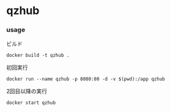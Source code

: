 # qzhub

### usage
ビルド
```shell
docker build -t qzhub .
```
初回実行
```shell
docker run --name qzhub -p 8080:80 -d -v $(pwd):/app qzhub
```
2回目以降の実行
```shell
docker start qzhub
```
